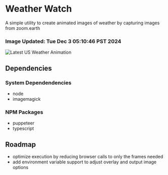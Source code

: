 # Weather Watch

A simple utility to create animated images of weather by capturing images from zoom.earth

### Image Updated: Tue Dec  3 05:10:46 PST 2024

![Latest US Weather Animation](animations/2024-12-03.webp)

## Dependencies
### System Dependendencies
* node
* imagemagick
### NPM Packages
* puppeteer
* typescript

## Roadmap
* optimize execution by reducing browser calls to only the frames needed
* add environment variable support to adjust overlay and output image options
